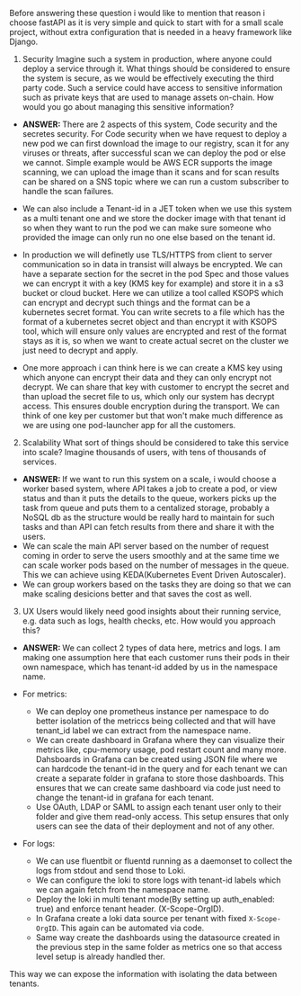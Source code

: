 Before answering these question i would like to mention that reason i choose fastAPI as it is very simple and quick to start with for a small scale project, without extra configuration that is needed in a heavy framework like Django.


1. Security
Imagine such a system in production, where anyone could deploy a service through it. 
What things should be considered to ensure the system is secure, as we would be effectively executing the third party code.
Such a service could have access to sensitive information such as private keys that are used to manage assets on-chain. How would you go about managing this sensitive information?

- <b>ANSWER: </b> There are 2 aspects of this system, Code security and the secretes security. For Code security when we have request to deploy a new pod we can first download the image to our registry, scan it for any viruses or threats, after successful scan we can deploy the pod or else we cannot. Simple example would be AWS ECR supports the image scanning, we can upload the image than it scans and for scan results can be shared on a SNS topic where we can run a custom subscriber to handle the scan failures.

- We can also include a Tenant-id in a JET token when we use this system as a multi tenant one and we store the docker image with that tenant id so when they want to run the pod we can make sure someone who provided the image can only run no one else based on the tenant id.

- In production we will definetly use TLS/HTTPS from client to server communication so in data in transist will always be encrypted. We can have a separate section for the secret in the pod Spec and those values we can encrypt it with a key (KMS key for example) and store it in a s3 bucket or cloud bucket. Here we can utilize a tool called KSOPS which can encrypt and decrypt such things and the format can be a kubernetes secret format. You can write secrets to a file which has the format of a kubernetes secret object and than encrypt it with KSOPS tool, which will ensure only values are encrypted and rest of the format stays as it is, so when we want to create actual secret on the cluster we just need to decrypt and apply.

- One more approach i can think here is we can create a KMS key using which anyone can encrypt their data and they can only encrypt not decrypt. We can share that key with customer to encrypt the secret and than upload the secret file to us, which only our system has decrypt access. This ensures double encryption during the transport. We can think of one key per customer but that won't make much difference as we are using one pod-launcher app for all the customers.

2. Scalability
What sort of things should be considered to take this service into scale? Imagine thousands of users, with tens of thousands of services.

- <b>ANSWER: </b> If we want to run this system on a scale, i would choose a worker based system, where API takes a job to create a pod, or view status and than it puts the details to the queue, workers picks up the task from queue and puts them to a centalized storage, probably a NoSQL db as the structure would be really hard to maintain for such tasks and than API can fetch results from there and share it with the users.
- We can scale the main API server based on the number of request coming in order to serve the users smoothly and at the same time we can scale worker pods based on the number of messages in the queue. This we can achieve using KEDA(Kubernetes Event Driven Autoscaler).
- We can group workers based on the tasks they are doing so that we can make scaling desicions better and that saves the cost as well.

3.  UX
Users would likely need good insights about their running service, e.g. data such as logs, health checks, etc. How would you approach this?

- <b>ANSWER: </b> We can collect 2 types of data here, metrics and logs. I am making one assumption here that each customer runs their pods in their own namespace, which has tenant-id added by us in the namespace name.

- For metrics:
  - We can deploy one prometheus instance per namespace to do better isolation of the metriccs being collected and that will have tenant_id label we can extract from the namespace name.
  - We can create dashboard in Grafana where they can visualize their metrics like, cpu-memory usage, pod restart count and many more. Dahsboards in Grafana can be created using JSON file where we can hardcode the tenant-id in the query and for each tenant we can create a separate folder in grafana to store those dashboards. This ensures that we can create same dashboard via code just need to change the tenant-id in grafana for each tenant. 
  - Use OAuth, LDAP or SAML to assign each tenant user only to their folder and give them read-only access. This setup ensures that only users can see the data of their deployment and not of any other.

- For logs:
  - We can use fluentbit or fluentd running as a daemonset to collect the logs from stdout and send those to Loki.
  - We can configure the loki to store logs with tenant-id labels which we can again fetch from the namespace name.
  - Deploy the loki in multi tenant mode(By setting up auth_enabled: true) and enforce tenant header. (X-Scope-OrgID).
  - In Grafana create a loki data source per tenant with fixed `X-Scope-OrgID`. This again can be automated via code.
  - Same way create the dashboards using the datasource created in the previous step in the same folder as metrics one so that access level setup is already handled ther.

This way we can expose the information with isolating the data between tenants.

